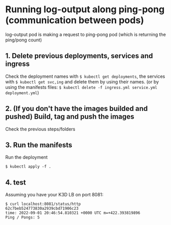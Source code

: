 # Running log-output along ping-pong (communication between pods)
log-output pod is making a request to ping-pong pod (which is returning the ping/pong count)

## 1. Delete previous deployments, services and ingress
Check the deployment names with `$ kubectl get deployments`, the services with `$ kubectl get svc,ing` and delete them by using their names. (or by using the manifests files: `$ kubectl delete -f ingress.yml service.yml deployment.yml`)

## 2. (If you don't have the images builded and pushed) Build, tag and push the images
Check the previous steps/folders

## 3. Run the manifests 
Run the deployment
```shell
$ kubectl apply -f .
```

## 4. test
Assuming you have your K3D LB on port 8081:

```shell
$ curl localhost:8081/status/http
62c7beb524773830a2939cbd71906c23
time: 2022-09-01 20:46:54.810321 +0000 UTC m=+422.393819896
Ping / Pongs: 5
```
